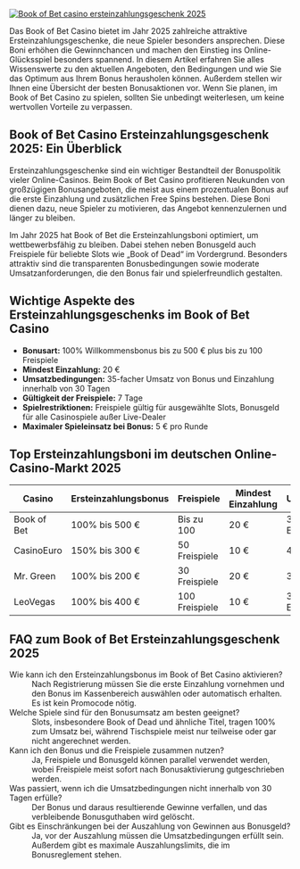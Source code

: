 [![Book of Bet casino ersteinzahlungsgeschenk 2025](https://123-caf.pages.dev/gitsignup.png)](https://vrmoo.ru/Bt82HjjY)

<p>Das Book of Bet Casino bietet im Jahr 2025 zahlreiche attraktive Ersteinzahlungsgeschenke, die neue Spieler besonders ansprechen. Diese Boni erhöhen die Gewinnchancen und machen den Einstieg ins Online-Glücksspiel besonders spannend. In diesem Artikel erfahren Sie alles Wissenswerte zu den aktuellen Angeboten, den Bedingungen und wie Sie das Optimum aus Ihrem Bonus herausholen können. Außerdem stellen wir Ihnen eine Übersicht der besten Bonusaktionen vor. Wenn Sie planen, im Book of Bet Casino zu spielen, sollten Sie unbedingt weiterlesen, um keine wertvollen Vorteile zu verpassen.</p>  <h2>Book of Bet Casino Ersteinzahlungsgeschenk 2025: Ein Überblick</h2> <p>Ersteinzahlungsgeschenke sind ein wichtiger Bestandteil der Bonuspolitik vieler Online-Casinos. Beim Book of Bet Casino profitieren Neukunden von großzügigen Bonusangeboten, die meist aus einem prozentualen Bonus auf die erste Einzahlung und zusätzlichen Free Spins bestehen. Diese Boni dienen dazu, neue Spieler zu motivieren, das Angebot kennenzulernen und länger zu bleiben.</p> <p>Im Jahr 2025 hat Book of Bet die Ersteinzahlungsboni optimiert, um wettbewerbsfähig zu bleiben. Dabei stehen neben Bonusgeld auch Freispiele für beliebte Slots wie „Book of Dead“ im Vordergrund. Besonders attraktiv sind die transparenten Bonusbedingungen sowie moderate Umsatzanforderungen, die den Bonus fair und spielerfreundlich gestalten.</p>  <h2>Wichtige Aspekte des Ersteinzahlungsgeschenks im Book of Bet Casino</h2> <ul>   <li><strong>Bonusart:</strong> 100% Willkommensbonus bis zu 500 € plus bis zu 100 Freispiele</li>   <li><strong>Mindest Einzahlung:</strong> 20 €</li>   <li><strong>Umsatzbedingungen:</strong> 35-facher Umsatz von Bonus und Einzahlung innerhalb von 30 Tagen</li>   <li><strong>Gültigkeit der Freispiele:</strong> 7 Tage</li>   <li><strong>Spielrestriktionen:</strong> Freispiele gültig für ausgewählte Slots, Bonusgeld für alle Casinospiele außer Live-Dealer</li>   <li><strong>Maximaler Spieleinsatz bei Bonus:</strong> 5 € pro Runde</li> </ul>  <h2>Top Ersteinzahlungsboni im deutschen Online-Casino-Markt 2025</h2> <table>   <thead>     <tr>       <th>Casino</th>       <th>Ersteinzahlungsbonus</th>       <th>Freispiele</th>       <th>Mindest Einzahlung</th>       <th>Umsatzbedingungen</th>     </tr>   </thead>   <tbody>     <tr>       <td>Book of Bet</td>       <td>100% bis 500 €</td>       <td>Bis zu 100</td>       <td>20 €</td>       <td>35x Bonus + Einzahlung, 30 Tage</td>     </tr>     <tr>       <td>CasinoEuro</td>       <td>150% bis 300 €</td>       <td>50 Freispiele</td>       <td>10 €</td>       <td>40x Bonus, 21 Tage</td>     </tr>     <tr>       <td>Mr. Green</td>       <td>100% bis 200 €</td>       <td>30 Freispiele</td>       <td>20 €</td>       <td>35x Bonus, 30 Tage</td>     </tr>     <tr>       <td>LeoVegas</td>       <td>100% bis 400 €</td>       <td>100 Freispiele</td>       <td>10 €</td>       <td>35x Bonus + Einzahlung, 30 Tage</td>     </tr>   </tbody> </table>  <h2>FAQ zum Book of Bet Ersteinzahlungsgeschenk 2025</h2> <dl>   <dt>Wie kann ich den Ersteinzahlungsbonus im Book of Bet Casino aktivieren?</dt>   <dd>Nach Registrierung müssen Sie die erste Einzahlung vornehmen und den Bonus im Kassenbereich auswählen oder automatisch erhalten. Es ist kein Promocode nötig.</dd>    <dt>Welche Spiele sind für den Bonusumsatz am besten geeignet?</dt>   <dd>Slots, insbesondere Book of Dead und ähnliche Titel, tragen 100% zum Umsatz bei, während Tischspiele meist nur teilweise oder gar nicht angerechnet werden.</dd>    <dt>Kann ich den Bonus und die Freispiele zusammen nutzen?</dt>   <dd>Ja, Freispiele und Bonusgeld können parallel verwendet werden, wobei Freispiele meist sofort nach Bonusaktivierung gutgeschrieben werden.</dd>    <dt>Was passiert, wenn ich die Umsatzbedingungen nicht innerhalb von 30 Tagen erfülle?</dt>   <dd>Der Bonus und daraus resultierende Gewinne verfallen, und das verbleibende Bonusguthaben wird gelöscht.</dd>    <dt>Gibt es Einschränkungen bei der Auszahlung von Gewinnen aus Bonusgeld?</dt>   <dd>Ja, vor der Auszahlung müssen die Umsatzbedingungen erfüllt sein. Außerdem gibt es maximale Auszahlungslimits, die im Bonusreglement stehen.</dd> </dl>